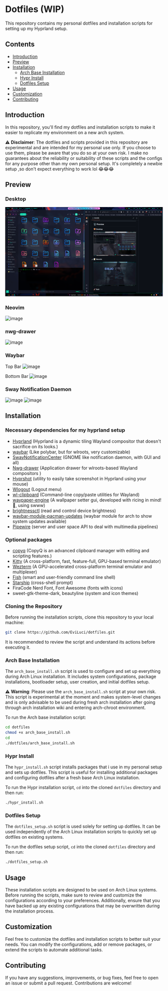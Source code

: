 # Dotfiles (WIP)

This repository contains my personal dotfiles and installation scripts for setting up my Hyprland setup.

## Contents

- [Introduction](#introduction)
- [Preview](#preview)
- [Installation](#installation)
  - [Arch Base Installation](#arch-base-installation)
  - [Hypr Install](#hypr-install)
  - [Dotfiles Setup](#dotfiles-setup)
- [Usage](#usage)
- [Customization](#customization)
- [Contributing](#contributing)

## Introduction

In this repository, you'll find my dotfiles and installation scripts to make it easier to replicate my environment on a new arch system.

⚠️ **Disclaimer**: The dotfiles and scripts provided in this repository are experimental and are intended for my personal use only. If you choose to use them, please be aware that you do so at your own risk. I make no guarantees about the reliability or suitability of these scripts and the configs for any purpose other than my own personal setup. It's completely a newbie setup ,so don't expect everything to work lol 😂😂😂

## Preview

### Desktop

![image](https://github.com/EviLuci/dotfiles/blob/main/screenshots/desktop.png)

### Neovim

![image](https://github.com/EviLuci/dotfiles/blob/main/screenshots/nvim.png)

### nwg-drawer

![image](https://github.com/EviLuci/dotfiles/blob/main/screenshots/nwg-drawer.png)

### Waybar

Top Bar
![image](https://github.com/EviLuci/dotfiles/blob/main/screenshots/top-bar.png)

Bottom Bar
![image](https://github.com/EviLuci/dotfiles/blob/main/screenshots/bottom-bar.png)

### Sway Notification Daemon

![image](https://github.com/EviLuci/dotfiles/blob/main/screenshots/swaync.png)  ![image](https://github.com/EviLuci/dotfiles/blob/main/screenshots/swaync_menu.png)

## Installation

### Necessary dependencies for my hyprland setup

- [Hyprland](https://github.com/vaxerski/Hyprland/) (Hyprland is a dynamic tiling Wayland compositor that doesn't sacrifice on its looks.)
- [waybar](https://github.com/Alexays/Waybar/) (Like polybar, but for wlroots, very customizable)
- [SwayNotificationCenter](https://github.com/ErikReider/SwayNotificationCenter) (GNOME like notification daemon, with GUI and all)
- [Nwg-drawer](https://github.com/nwg-piotr/nwg-drawer) (Application drawer for wlroots-based Wayland compositors )
- [Hyprshot](https://github.com/Gustash/Hyprshot) (utility to easily take screenshot in Hyprland using your mouse)
- [Wlogout](https://github.com/ArtsyMacaw/wlogout) (Logout menu)
- [wl-clipboard](https://github.com/bugaevc/wl-clipboard) (Command-line copy/paste utilities for Wayland)
- [waypaper-engine](https://github.com/0bCdian/Waypaper-Engine) (A wallpaper setter gui, developed with ricing in mind! 🍚, using swww)
- [brightnessctl](https://github.com/Hummer12007/brightnessctl) (read and control device brightness)
- [waybar-module-pacman-updates](https://github.com/coffebar/waybar-module-pacman-updates) (waybar module for arch to show system updates available)
- [Pipewire](https://github.com/PipeWire/pipewire) (server and user space API to deal with multimedia pipelines)

### Optional packages

- [copyq](https://hluk.github.io/CopyQ/) (CopyQ is an advanced clipboard manager with editing and scripting features.)
- [Kitty](https://github.com/kovidgoyal/kitty) (A cross-platform, fast, feature-full, GPU-based terminal emulator)
- [Wezterm](https://wezfurlong.org/wezterm/) (A GPU-accelerated cross-platform terminal emulator and multiplexer)
- [Fish](https://github.com/fish-shell/fish-shell) (smart and user-friendly command line shell)
- [Starship](https://github.com/starship/starship) (cross-shell prompt)
- FiraCode Nerd Font, Font Awesome (fonts with icons)
- sweet-gtk-theme-dark, beautyline (system and icon themes)

### Cloning the Repository

Before running the installation scripts, clone this repository to your local machine:

```bash
git clone https://github.com/EviLuci/dotfiles.git
```

It is recommended to review the script and understand its actions before executing it.

### Arch Base Installation

The `arch_base_install.sh` script is used to configure and set up everything during Arch Linux installation. It includes system configurations, package installations, bootloader setup, user creation, and initial dotfiles setup.

⚠️ **Warning**: Please use the `arch_base_install.sh` script at your own risk. This script is experimental at the moment and makes system-level changes and is only advisable to be used during fresh arch installation after going through arch installation wiki and entering arch-chroot environment.

To run the Arch base installation script:

```bash
cd dotfiles
chmod +x arch_base_install.sh
cd
./dotfiles/arch_base_install.sh
```

### Hypr Install

The `hypr_install.sh` script installs packages that i use in my personal setup and sets up dotfiles. This script is useful for installing additional packages and configuring dotfiles after a fresh base Arch Linux installation.

To run the Hypr installation script, `cd` into the cloned `dotfiles` directory and then run:

```bash
./hypr_install.sh
```

### Dotfiles Setup

The `dotfiles_setup.sh` script is used solely for setting up dotfiles. It can be used independently of the Arch Linux installation scripts to quickly set up dotfiles on existing systems.

To run the dotfiles setup script, `cd` into the cloned `dotfiles` directory and then run:

```bash
./dotfiles_setup.sh
```

## Usage

These installation scripts are designed to be used on Arch Linux systems. Before running the scripts, make sure to review and customize the configurations according to your preferences. Additionally, ensure that you have backed up any existing configurations that may be overwritten during the installation process.

## Customization

Feel free to customize the dotfiles and installation scripts to better suit your needs. You can modify the configurations, add or remove packages, or extend the scripts to automate additional tasks.

## Contributing

If you have any suggestions, improvements, or bug fixes, feel free to open an issue or submit a pull request. Contributions are welcome!
